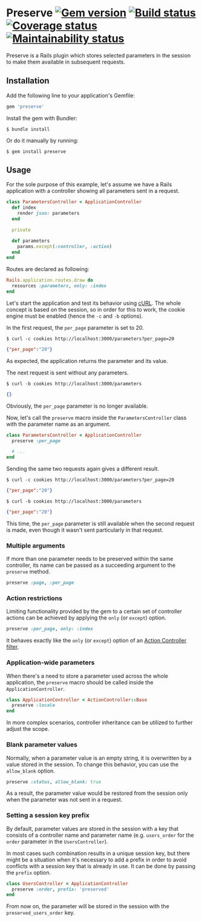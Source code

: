 # Preserve [![Gem version](https://img.shields.io/gem/v/preserve)](https://rubygems.org/gems/preserve) [![Build status](https://img.shields.io/travis/pienkowb/preserve/develop)](https://travis-ci.org/pienkowb/preserve) [![Coverage status](https://img.shields.io/coveralls/github/pienkowb/preserve/develop)](https://coveralls.io/github/pienkowb/preserve) [![Maintainability status](https://img.shields.io/codeclimate/maintainability/pienkowb/preserve)](https://codeclimate.com/github/pienkowb/preserve)

Preserve is a Rails plugin which stores selected parameters in the session to make them available in subsequent requests.

## Installation

Add the following line to your application's Gemfile:

```ruby
gem 'preserve'
```

Install the gem with Bundler:

```
$ bundle install
```

Or do it manually by running:

```
$ gem install preserve
```

## Usage

For the sole purpose of this example, let's assume we have a Rails application with a controller showing all parameters sent in a request.

```ruby
class ParametersController < ApplicationController
  def index
    render json: parameters
  end

  private

  def parameters
    params.except(:controller, :action)
  end
end
```

Routes are declared as following:

```ruby
Rails.application.routes.draw do
  resources :parameters, only: :index
end
```

Let's start the application and test its behavior using [cURL](https://curl.haxx.se/).
The whole concept is based on the session, so in order for this to work, the cookie engine must be enabled (hence the `-c` and `-b` options).

In the first request, the `per_page` parameter is set to 20.

```
$ curl -c cookies http://localhost:3000/parameters?per_page=20
```
```json
{"per_page":"20"}
```

As expected, the application returns the parameter and its value.

The next request is sent without any parameters.

```
$ curl -b cookies http://localhost:3000/parameters
```
```json
{}
```

Obviously, the `per_page` parameter is no longer available.

Now, let's call the `preserve` macro inside the `ParametersController` class with the parameter name as an argument.

```ruby
class ParametersController < ApplicationController
  preserve :per_page

  # ...
end
```

Sending the same two requests again gives a different result.

```
$ curl -c cookies http://localhost:3000/parameters?per_page=20
```
```json
{"per_page":"20"}
```

```
$ curl -b cookies http://localhost:3000/parameters
```
```json
{"per_page":"20"}
```

This time, the `per_page` parameter is still available when the second request is made, even though it wasn't sent particularly in that request.

### Multiple arguments

If more than one parameter needs to be preserved within the same controller, its name can be passed as a succeeding argument to the `preserve` method.

```ruby
preserve :page, :per_page
```

### Action restrictions

Limiting functionality provided by the gem to a certain set of controller actions can be achieved by applying the `only` (or `except`) option.

```ruby
preserve :per_page, only: :index
```

It behaves exactly like the `only` (or `except`) option of an [Action Controller filter](https://guides.rubyonrails.org/action_controller_overview.html#filters).

### Application-wide parameters

When there's a need to store a parameter used across the whole application, the `preserve` macro should be called inside the `ApplicationController`.

```ruby
class ApplicationController < ActionController::Base
  preserve :locale
end
```

In more complex scenarios, controller inheritance can be utilized to further adjust the scope.

### Blank parameter values

Normally, when a parameter value is an empty string, it is overwritten by a value stored in the session.
To change this behavior, you can use the `allow_blank` option.

```ruby
preserve :status, allow_blank: true
```

As a result, the parameter value would be restored from the session only when the parameter was not sent in a request.

### Setting a session key prefix

By default, parameter values are stored in the session with a key that consists of a controller name and parameter name (e.g. `users_order` for the `order` parameter in the `UsersController`).

In most cases such combination results in a unique session key, but there might be a situation when it's necessary to add a prefix in order to avoid conflicts with a session key that is already in use.
It can be done by passing the `prefix` option.

```ruby
class UsersController < ApplicationController
  preserve :order, prefix: 'preserved'
end
```

From now on, the parameter will be stored in the session with the `preserved_users_order` key.
